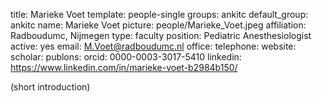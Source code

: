title: Marieke Voet
template: people-single
groups: ankitc
default_group: ankitc
name: Marieke Voet
picture: people/Marieke_Voet.jpeg
affiliation: Radboudumc, Nijmegen
type: faculty
position: Pediatric Anesthesiologist
active: yes
email: M.Voet@radboudumc.nl
office: 
telephone: 
website: 
scholar: 
publons: 
orcid: 0000-0003-3017-5410
linkedin: https://www.linkedin.com/in/marieke-voet-b2984b150/

(short introduction)